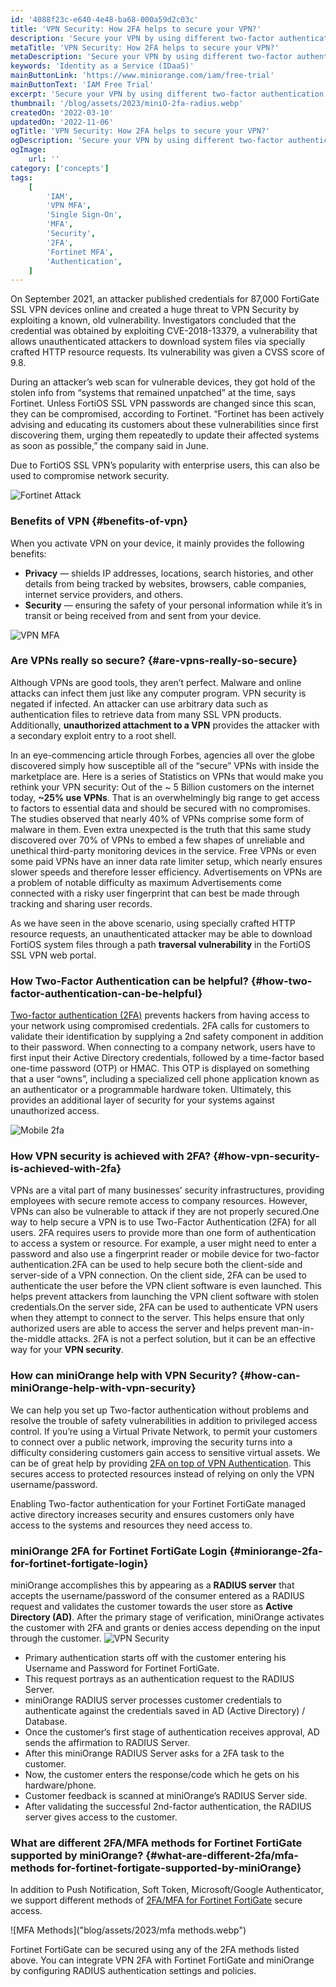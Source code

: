 ```yaml
---
id: '4088f23c-e640-4e48-ba68-000a59d2c03c'
title: 'VPN Security: How 2FA helps to secure your VPN?'
description: 'Secure your VPN by using different two-factor authentication methods for Fortinet FortiGate﻿ SSL VPN security, How you can use 2FA for VPN.'
metaTitle: 'VPN Security: How 2FA helps to secure your VPN?'
metaDescription: 'Secure your VPN by using different two-factor authentication methods for Fortinet FortiGate﻿ SSL VPN security, How you can use 2FA for VPN.'
keywords: 'Identity as a Service (IDaaS)'
mainButtonLink: 'https://www.miniorange.com/iam/free-trial'
mainButtonText: 'IAM Free Trial'
excerpt: 'Secure your VPN by using different two-factor authentication methods for Fortinet FortiGate﻿ SSL VPN security, How you can use 2FA for VPN.'
thumbnail: '/blog/assets/2023/miniO-2fa-radius.webp'
createdOn: '2022-03-10'
updatedOn: '2022-11-06'
ogTitle: 'VPN Security: How 2FA helps to secure your VPN?'
ogDescription: 'Secure your VPN by using different two-factor authentication methods for Fortinet FortiGate﻿ SSL VPN security, How you can use 2FA for VPN.'
ogImage:
    url: ''
category: ['concepts']
tags:
    [
		'IAM',
        'VPN MFA',
        'Single Sign-On',
        'MFA',
        'Security',
        '2FA',
        'Fortinet MFA',
        'Authentication',
    ]
---
```


On September 2021, an attacker published credentials for 87,000 FortiGate SSL VPN devices online and created a huge threat to VPN Security by exploiting a known, old vulnerability. Investigators concluded that the credential was obtained by exploiting CVE-2018-13379, a vulnerability that allows unauthenticated attackers to download system files via specially crafted HTTP resource requests. Its vulnerability was given a CVSS score of 9.8.

During an attacker’s web scan for vulnerable devices, they got hold of the stolen info from “systems that remained unpatched” at the time, says Fortinet. Unless FortiOS SSL VPN passwords are changed since this scan, they can be compromised, according to Fortinet. “Fortinet has been actively advising and educating its customers about these vulnerabilities since first discovering them, urging them repeatedly to update their affected systems as soon as possible,” the company said in June.

Due to FortiOS SSL VPN’s popularity with enterprise users, this can also be used to compromise network security.

![Fortinet Attack]("/blog/assets/2023/fortinet-attack.webp")

### Benefits of VPN {#benefits-of-vpn}
When you activate VPN on your device, it mainly provides the following benefits:

- **Privacy** — shields IP addresses, locations, search histories, and other details from being tracked by websites, browsers, cable companies, internet service providers, and others.
- **Security** — ensuring the safety of your personal information while it’s in transit or being received from and sent from your device.

![VPN MFA]("/blog/assets/2023/vpn.webp") 

### Are VPNs really so secure? {#are-vpns-really-so-secure}
Although VPNs are good tools, they aren’t perfect. Malware and online attacks can infect them just like any computer program. VPN security is negated if infected. An attacker can use arbitrary data such as authentication files to retrieve data from many SSL VPN products. Additionally, **unauthorized attachment to a VPN** provides the attacker with a secondary exploit entry to a root shell.

In an eye-commencing article through Forbes, agencies all over the globe discovered simply how susceptible all of the “secure” VPNs with inside the marketplace are. Here is a series of Statistics on VPNs that would make you rethink your VPN security: Out of the ~ 5 Billion customers on the internet today, **~25% use VPNs**. That is an overwhelmingly big range to get access to factors to essential data and should be secured with no compromises. The studies observed that nearly 40% of VPNs comprise some form of malware in them. Even extra unexpected is the truth that this same study discovered over 70% of VPNs to embed a few shapes of unreliable and unethical third-party monitoring devices in the service. Free VPNs or even some paid VPNs have an inner data rate limiter setup, which nearly ensures slower speeds and therefore lesser efficiency. Advertisements on VPNs are a problem of notable difficulty as maximum Advertisements come connected with a risky user fingerprint that can best be made through tracking and sharing user records.

As we have seen in the above scenario, using specially crafted HTTP resource requests, an unauthenticated attacker may be able to download FortiOS system files through a path **traversal vulnerability** in the FortiOS SSL VPN web portal.

### How Two-Factor Authentication can be helpful? {#how-two-factor-authentication-can-be-helpful}
[Two-factor authentication (2FA)](https://www.miniorange.com/products/two-factor-authentication-(2fa)) prevents hackers from having access to your network using compromised credentials. 2FA calls for customers to validate their identification by supplying a 2nd safety component in addition to their password. When connecting to a company network, users have to first input their Active Directory credentials, followed by a time-factor based one-time password (OTP) or HMAC. This OTP is displayed on something that a user “owns”, including a specialized cell phone application known as an authenticator or a programmable hardware token. Ultimately, this provides an additional layer of security for your systems against unauthorized access.

![Mobile 2fa]("/blog/assets/2023/2fa-mobile.webp")

### How VPN security is achieved with 2FA? {#how-vpn-security-is-achieved-with-2fa}
VPNs are a vital part of many businesses’ security infrastructures, providing employees with secure remote access to company resources. However, VPNs can also be vulnerable to attack if they are not properly secured.One way to help secure a VPN is to use Two-Factor Authentication (2FA) for all users. 2FA requires users to provide more than one form of authentication to access a system or resource. For example, a user might need to enter a password and also use a fingerprint reader or mobile device for two-factor authentication.2FA can be used to help secure both the client-side and server-side of a VPN connection. On the client side, 2FA can be used to authenticate the user before the VPN client software is even launched. This helps prevent attackers from launching the VPN client software with stolen credentials.On the server side, 2FA can be used to authenticate VPN users when they attempt to connect to the server. This helps ensure that only authorized users are able to access the server and helps prevent man-in-the-middle attacks. 2FA is not a perfect solution, but it can be an effective way for your **VPN security**.

### How can miniOrange help with VPN Security? {#how-can-miniOrange-help-with-vpn-security}
We can help you set up Two-factor authentication without problems and resolve the trouble of safety vulnerabilities in addition to privileged access control. If you’re using a Virtual Private Network, to permit your customers to connect over a public network, improving the security turns into a difficulty considering customers gain access to sensitive virtual assets. We can be of great help by providing [2FA on top of VPN Authentication](https://www.miniorange.com/iam/solutions/vpn-mfa-multi-factor-authentication). This secures access to protected resources instead of relying on only the VPN username/password.

Enabling Two-factor authentication for your Fortinet FortiGate managed active directory increases security and ensures customers only have access to the systems and resources they need access to.
### miniOrange 2FA for Fortinet FortiGate Login {#miniorange-2fa-for-fortinet-fortigate-login}
miniOrange accomplishes this by appearing as a **RADIUS server** that accepts the username/password of the consumer entered as a RADIUS request and validates the customer towards the user store as **Active Directory (AD)**. After the primary stage of verification, miniOrange activates the customer with 2FA and grants or denies access depending on the input through the customer.
![VPN Security]("/blog/assets/2023/miniO-2fa-radius.webp")

- Primary authentication starts off with the customer entering his Username and Password for Fortinet FortiGate.
- This request portrays as an authentication request to the RADIUS Server.
- miniOrange RADIUS server processes customer credentials to authenticate against the credentials saved in AD (Active Directory) / Database.
- Once the customer‘s first stage of authentication receives approval, AD sends the affirmation to RADIUS Server.
- After this miniOrange RADIUS Server asks for a 2FA task to the customer.
- Now, the customer enters the response/code which he gets on his hardware/phone.
- Customer feedback is scanned at miniOrange’s RADIUS Server side.
- After validating the successful 2nd-factor authentication, the RADIUS server gives access to the customer.

### What are different 2FA/MFA methods for Fortinet FortiGate supported by miniOrange? {#what-are-different-2fa/mfa-methods for-fortinet-fortigate-supported-by-miniOrange}
In addition to Push Notification, Soft Token, Microsoft/Google Authenticator, we support different methods of [2FA/MFA for Fortinet FortiGate](https://www.miniorange.com/iam/integrations/fortinet-multi-factor-authentication-mfa) secure access.

![MFA Methods]("blog/assets/2023/mfa methods.webp")

Fortinet FortiGate can be secured using any of the 2FA methods listed above. You can integrate VPN 2FA with Fortinet FortiGate and miniOrange by configuring RADIUS authentication settings and policies.

